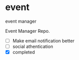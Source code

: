 event
=====

event manager

Event Manager Repo.

- [ ] Make email notification better
- [ ] social athentication
- [x] completed
